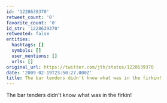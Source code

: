```yaml
---
id: '1228639370'
retweet_count: '0'
favorite_count: '0'
id_str: '1228639370'
retweeted: false
entities:
  hashtags: []
  symbols: []
  user_mentions: []
  urls: []
original_url: https://twitter.com/jth/status/1228639370
date: '2009-02-19T23:50:27.000Z'
title: The bar tenders didn't know what was in the firkin!
---
```


The bar tenders didn't know what was in the firkin!